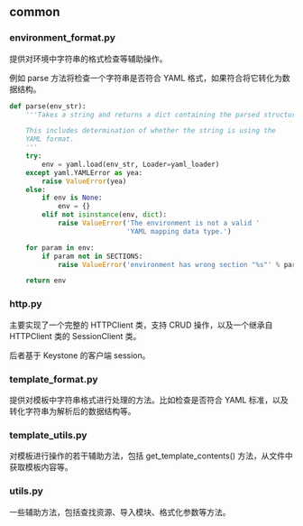 ## common
### environment_format.py
提供对环境中字符串的格式检查等辅助操作。

例如 parse 方法将检查一个字符串是否符合 YAML 格式，如果符合将它转化为数据结构。

```python
def parse(env_str):
    '''Takes a string and returns a dict containing the parsed structure.

    This includes determination of whether the string is using the
    YAML format.
    '''
    try:
        env = yaml.load(env_str, Loader=yaml_loader)
    except yaml.YAMLError as yea:
        raise ValueError(yea)
    else:
        if env is None:
            env = {}
        elif not isinstance(env, dict):
            raise ValueError('The environment is not a valid '
                             'YAML mapping data type.')

    for param in env:
        if param not in SECTIONS:
            raise ValueError('environment has wrong section "%s"' % param)

    return env
```

### http.py
主要实现了一个完整的 HTTPClient 类，支持 CRUD 操作，以及一个继承自 HTTPClient 类的 SessionClient 类。

后者基于 Keystone 的客户端 session。

### template_format.py
提供对模板中字符串格式进行处理的方法。比如检查是否符合 YAML 标准，以及转化字符串为解析后的数据结构等。

### template_utils.py
对模板进行操作的若干辅助方法，包括 get_template_contents() 方法，从文件中获取模板内容等。

### utils.py
一些辅助方法，包括查找资源、导入模块、格式化参数等方法。
